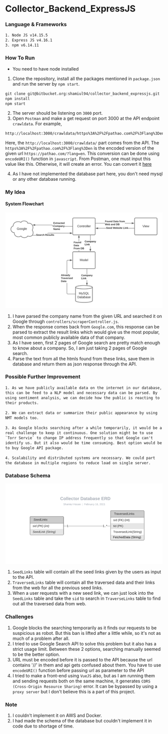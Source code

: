 # Collector_Backend_ExpressJS
### Language & Frameworks
```
1. Node JS v14.15.5
2. Express JS v4.16.1
3. npm v6.14.11
```

### How To Run
* You need to have node installed
1. Clone the repository, install all the packages mentioned in `package.json` and run the server by `npm start`. 
```
git clone git@bitbucket.org:shamiul94/collector_backend_expressjs.git
npm install
npm start
```
2. The server should be listening on `3000` port. 
3. Open `Postman` and make a get request on port 3000 at the API endpoint `crawldata`. For example, 
```
http://localhost:3000/crawldata/https%3A%2F%2Fpathao.com%2F%3Flang%3Den
``` 
Here, the `http://localhost:3000/crawldata/` part comes from the API. 
The `https%3A%2F%2Fpathao.com%2F%3Flang%3Den` is the encoded version of the given url `https://pathao.com/?lang=en`. This conversion can be done using `encodeURI()` function in `javascript`. From Postman, one must input this value like this. Otherwise, it will create an error. You can convert it [here](https://www.w3schools.com/jsref/jsref_encodeuri.asp)

4. As I have not implemented the database part here, you don't need mysql or any other database running. 

### My Idea
#### System Flowchart 
![Flowchart Image](images\flowchart.png)

1. I have parsed the company name from the given URL and searched it on Google through `controllers/scraperController.js`. 
2. When the response comes back from `Google.com`, this response can be parsed to extract the result links which would give us the most popular, most common publicly available data of that company. 
3. As I have seen, first 2 pages of Google search are pretty match enough to know about a company. So, I am just taking 2 pages of Google search. 
4. Parse the text from all the htmls found from these links, save them in database and return them as json response through the API. 


### Possible Further Improvement
```
1. As we have publicly available data on the internet in our database, this can be feed to a NLP model and necessary data can be parsed. By using sentiment analysis, we can decide how the public is reacting to their products. 

2. We can extract data or summarize their public appearance by using NMT models too. 

3. As Google blocks searching after a while temporarily, it would be a real challenge to keep it continuous. One solution might be to use `Torr Servie` to change IP address frequently so that Google can't identify us. But it also would be time consuming. Best option would be to buy Google API package. 

4. Scalability and distributed systems are necessary. We could part the database in multiple regions to reduce load on single server. 
```

### Database Schema
![Database Schema](images\erd.png)
1. `SeedLinks` table will contain all the seed links given by the users as input to the API. 
2. `TraversedLinks` table will contain all the traversed data and their links from the web for all the previous seed links. 
3. When a user requests with a new seed link, we can just look into the `SeedLinks` table and take the `sid` to search in `TraverseLinks` table to find out all the traversed data from web. 

### Challenges
1. Google blocks the searching temporarily as it finds our requests to be suspicious as robot. But this ban is lifted after a little while, so it's not as much of a problem after all. 
2. I tried to use Google Search API to solve this problem but it also has a strict usage limit. Between these 2 options, searching manually seemed to be the better option. 
3. URL must be encoded before it is passed to the API because the url contains '//' in them and api gets confused about them. You have to use `encodeURI()` function before passing url as parameter to the API
4. I tried to make a front-end using `VueJS` also, but as I am running them and sending requests both on the same machine, it generates `CORS (Cross-Origin Resource Sharing)` error. It can be bypassed by using a `proxy server` but I don't believe this is a part of this project.  

### Note
1. I couldn't implement it on AWS and Docker. 
2. I had made the schema of the database but couldn't implement it in code due to shortage of time. 
